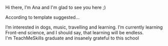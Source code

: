 Hi there, I’m Ana and I'm glad to see you here ;)

According to template suggested...

I’m interested in dogs, music, travelling and learning. 
I’m currently learning Front-end science, and I should say, that learning will be endless.  
I'm TeachMeSkills graduate and insanely grateful to this school


<!---
Lireien/Lireien is a ✨ special ✨ repository because its `README.md` (this file) appears on your GitHub profile.
You can click the Preview link to take a look at your changes.
--->
